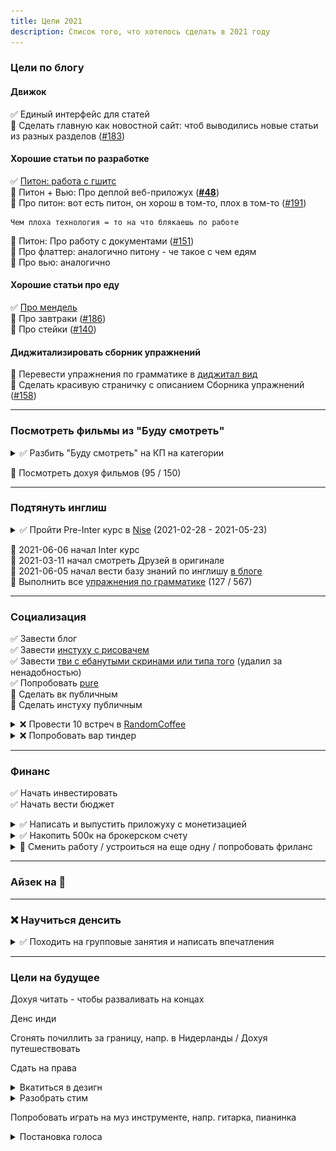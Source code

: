 ```yaml
---
title: Цели 2021 
description: Список того, что хотелось сделать в 2021 году  
---
```


[comment]: <> (✅ 🚧 ❌)

### Цели по блогу

#### Движок

✅ Единый интерфейс для статей<br>
🚧 Сделать главную как новостной сайт: чтоб выводились новые статьи из разных разделов ([#183](https://github.com/potykion/potykion.github.io/issues/183))

#### Хорошие статьи по разработке

✅ [Питон: работа с гшитс](/dev/python/gsheets)<br>
🚧 Питон + Вью: Про деплой веб-приложух ([**#48**](https://github.com/potykion/potykion.github.io/issues/48))<br>
🚧 Про питон: вот есть питон, он хорош в том-то, плох в том-то ([#191](https://github.com/potykion/potykion.github.io/issues/191))<br>
  
    Чем плоха технология = то на что блякаешь по работе  

🚧 Питон: Про работу с документами ([#151](https://github.com/potykion/potykion.github.io/issues/151))<br>
🚧 Про флаттер: аналогично питону - че такое с чем едям<br>
🚧 Про вью: аналогично<br>

#### Хорошие статьи про еду

✅ [Про мендель](/food/outside/mendel)<br>
🚧 Про завтраки ([#186](https://github.com/potykion/potykion.github.io/issues/186))<br>
🚧 Про стейки ([#140](https://github.com/potykion/potykion.github.io/issues/140))<br>

#### Диджитализировать сборник упражнений

🚧 Перевести упражнения по грамматике в [диджитал вид](/archive/eng/toc)<br>
🚧 Сделать красивую страничку с описанием Сборника упражнений ([#158](https://github.com/potykion/potykion.github.io/issues/158))


---

### Посмотреть фильмы из "Буду смотреть"

<details class="right-details">
  <summary >
    ✅ Разбить "Буду смотреть" на КП на категории
  </summary>

- [есть на КП](https://www.kinopoisk.ru/user/4445656/movies/)
- [есть в Окко](https://www.kinopoisk.ru/user/4445656/movies/list/type/452552)
- [нет на КП и Окко](https://www.kinopoisk.ru/user/4445656/movies/list/type/452553/)
- [серики](https://www.kinopoisk.ru/user/4445656/movies/list/type/449698/)

</details>

🚧 Посмотреть дохуя фильмов (95 / 150)

---

### Подтянуть инглиш

<details class="right-details">
  <summary >
    ✅ Пройти Pre-Inter курс в <a href="https://nowispeakenglish.com/">Nise</a> (2021-02-28 - 2021-05-23)
  </summary>

  ```  
  Курс выходного дня. Старт 07 февраля
  - С 07 февраля по 13 июня
  - Мини-группа до 6 человек
  - 3 занятия по воскресеньям с 12 до 17 с 2-мя перерывами

  Комплексный подход: разговорный английский и грамматика:
  - вспомнить все и разговориться
  - исправить ошибки и получить четкие ответы
  - увеличить словарный запас на 1500-2000 выражений

  По итогам вы увереннее общаетесь и лучше понимаете речь на слух.

  2 взноса по *19200₽*
  ```

Думал на Intermediate пойти, но за месяц группа не набралась. Предложили вар пойти к Pre-Intermediate - согласился. На
занятиях на чиличах сижу, если и потею, то на грамматике, но в самый раз.

</details>

🚧 2021-06-06 начал Inter курс<br>
🚧 2021-03-11 начал смотреть Друзей в оригинале<br>
🚧 2021-06-05 начал вести базу знаний по инглишу [в блоге](/archive/eng/articles)<br>
🚧 Выполнить все [упражнения по грамматике](https://www.ozon.ru/product/angliyskiy-yazyk-grammatika-sbornik-uprazhneniy-golitsynskiy-yuriy-borisovich-225727453) (127 / 567)<br>

---

### Социализация

✅ Завести блог<br>
✅ Завести [инстуху с рисовачем](https://www.instagram.com/poty_risovach/)<br>
✅ Завести [тви с ебанутыми скринами или типа того](https://twitter.com/wiwpost) (удалил за ненадобностью)<br>
✅ Попробовать [pure](/cool-story/pure)<br>
🚧 Сделать вк публичным<br>
🚧 Сделать инстуху публичным<br>

<details class="right-details">
  <summary>❌ Провести 10 встреч в <a href="https://random-coffee.ru/">RandomCoffee</a></summary>

  Провел 3 созвона, 1 встречу, было 2 слива - и ни с одним из челиков общения после встречи не произошло, да и не
  хотелось.<br>
  Типа общение было неплохим, но это больше было похоже на светсткую беседу:
  был челик из Норвегии, рассказывал, что там жить в 2 раза дороже; был челик из Калика, рассказывал, что его немного
  заебала разработка, и он собирается осваивать новые навыки; был челик из Питербрюха, рассказывал, что в 20 лет он
  работает, преподает, увлекается блокчечеином и собирается стать digital-nomad - все это интересно, но я ожидал большего.
  
  Ожидал, что завяжется какая-то дружба, но чет нет.

</details>


<details class="right-details">
  <summary>❌ Попробовать вар тиндер</summary>

  Ну словил я мэтч и чо???<br>
  Хз о чем говорить с незнакомым человеком + сразу люди обычно редко встречаются

</details>

---

### Финанс

✅ Начать инвестировать<br>
✅ Начать вести бюджет<br>

<details class="right-details">
  <summary>✅ Написать и выпустить приложуху с монетизацией</summary>

  [Яхточка](https://play.google.com/store/apps/details?id=dev.palka.yaxxxta), есть реклама и подписка на отключение рекламы.
  
  Но приложуху надо пиарить, иначе о ней никто не узнает

</details>

<details class="right-details">
  <summary>✅ Накопить 500к на брокерском счету</summary>

  Вкладываю 40к / мес. + решил, что [Инвесткопилка](https://www.tinkoff.ru/invest/moneybox/) и рублевый вклад это не 
  очень выгодно, поэтому перевел их на брокерский счет.

</details>

<details class="right-details">

<summary>🚧 Сменить работу / устроиться на еще одну / попробовать фриланс</summary>

На текущей работе ничего не держит: бабос могу получать больше, в офисе часто ничего не происходит, задач
бывает нет.

</details>

---

### Айзек на 💯

<img-swiper>
  <img-block src="/images/n/isaac-progress-06-09.png" alt="Прогресс на 06.09.2021" ></img-block>
  <img-block src="/images/n/isaac-progress.png" alt="Прогресс на 12.08.2021" ></img-block>
</img-swiper>


---

### ❌ Научиться денсить

<details class="right-details">
  <summary>
  ✅ Походить на групповые занятия и написать <nuxt-link to="/cool-story/dance">впечатления</nuxt-link>
  </summary>

  - <a href="https://tancy.pro/">Protancy</a>
  - Нашел на якартах
  - Взял групповой пак по хип-хопу: 12 занятий, 3 раза в неделю по часу, прайс - 7к
  - Ходил с 25.01.2021 по 19.02.2021

</details>

---

### Цели на будущее

Дохуя читать - чтобы разваливать на концах

Денс инди

Сгонять почиллить за границу, напр. в Нидерланды / Дохуя путешествовать

Сдать на права

<details class="right-details">
  <summary>Вкатиться в дезигн</summary>

  Делаю бложек, приложуху, вообще нравится какой-то фронт делать. Хочется чтобы он был еще и супер
  сексуальным.
  Гугл выдает ссылочки на адобе - букв многа:
        
  ```
  how to mobile design
  https://xd.adobe.com/ideas/principles/app-design/10-dos-donts-mobile-app-design/
  https://xd.adobe.com/ideas/principles/app-design/

  How to web design
  https://xd.adobe.com/ideas/principles/web-design/web-page-design/
  https://medium.com/@Vincentxia77/beginners-guide-how-to-learn-web-designing-at-home-796c01b8c0c2
  ```

</details>

<details class="right-details">
  <summary>Разобрать стим</summary>

Хочется стим как-то отсортировать

У стима есть <a href="https://steamcommunity.com/dev/apikey">апишка</a>.

Там можно <a href="https://developer.valvesoftware.com/wiki/Steam_Web_API#GetOwnedGames_.28v0001.29">получить список игор</a>.

Полный запрос вот:

<code>http://api.steampowered.com/IPlayerService/GetOwnedGames/v0001/?key=XXXXXXXXXXXXXXXXXXXXXXXXXXXXXXXX&steamid=76561198028604497&format=json&include_appinfo=true&include_played_free_games=true</code>

</details>

Попробовать играть на муз инструменте, напр. гитарка, пианинка



<details class="right-details">
  <summary>Постановка голоса</summary>

Вообще не представляю что это такое, но мб интересно.

Одна из самых популярных контор - <a href="https://xn--b1abqffracbogz7j.xn--p1ai/">король говорит</a>.

</details>

        




